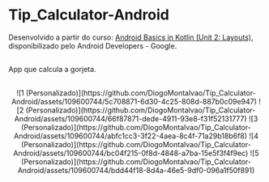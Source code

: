 # Tip_Calculator-Android
Desenvolvido a partir do curso: [Android Basics in Kotlin (Unit 2: Layouts)](https://developer.android.com/courses/android-basics-kotlin/unit-2), disponibilizado pelo Android Developers - Google.
##
App que calcula a gorjeta.
##
<p align="center">
![1 (Personalizado)](https://github.com/DiogoMontalvao/Tip_Calculator-Android/assets/109600744/5c708871-6d30-4c25-808d-887b0c09e947)
![2 (Personalizado)](https://github.com/DiogoMontalvao/Tip_Calculator-Android/assets/109600744/66f87871-dede-4911-93e8-f31f52131777)
![3 (Personalizado)](https://github.com/DiogoMontalvao/Tip_Calculator-Android/assets/109600744/abfc1cc3-3f22-4aea-8c4f-71a29b18b6f8)
![4 (Personalizado)](https://github.com/DiogoMontalvao/Tip_Calculator-Android/assets/109600744/bc04f215-0f8d-4848-a7ba-15e5f3f4f9ec)
![5 (Personalizado)](https://github.com/DiogoMontalvao/Tip_Calculator-Android/assets/109600744/bdd44f18-8d4a-46e5-9df0-096a1f50f891)
</p>

